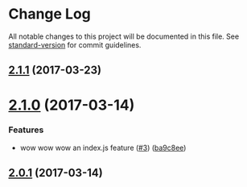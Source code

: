 # Change Log

All notable changes to this project will be documented in this file.
See [standard-version](https://github.com/conventional-changelog/standard-version) for commit guidelines.

<a name="2.1.1"></a>
## [2.1.1](https://github.com/bcoe/standard-version-lerna-test/compare/bcoe-lerna-2@2.1.0...bcoe-lerna-2@2.1.1) (2017-03-23)

<a name="2.1.0"></a>
# [2.1.0](https://github.com/bcoe/standard-version-lerna-test/compare/bcoe-lerna-2@2.0.1...bcoe-lerna-2@2.1.0) (2017-03-14)


### Features

* wow wow wow an index.js feature ([#3](https://github.com/bcoe/standard-version-lerna-test/issues/3)) ([ba9c8ee](https://github.com/bcoe/standard-version-lerna-test/commit/ba9c8ee))

<a name="2.0.1"></a>
## [2.0.1](https://github.com/bcoe/standard-version-lerna-test/compare/bcoe-lerna-2@2.0.0...bcoe-lerna-2@2.0.1) (2017-03-14)
